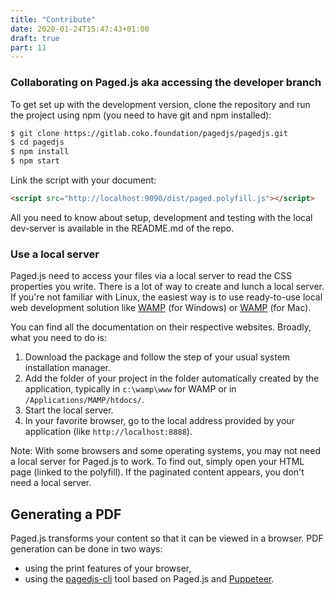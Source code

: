```yaml
---
title: "Contribute"
date: 2020-01-24T15:47:43+01:00
draft: true
part: 11
---
```


### Collaborating on Paged.js aka accessing the developer branch

To get set up with the development version, clone the repository and run the project using npm (you need to have git and npm installed):

```bash {linenos=table,linenostart=1}
$ git clone https://gitlab.coko.foundation/pagedjs/pagedjs.git
$ cd pagedjs
$ npm install
$ npm start
```

Link the script with your document:

```html
<script src="http://localhost:9090/dist/paged.polyfill.js"></script>
```

All you need to know about setup, development and testing with the local dev-server is available in the README.md of the repo.

### Use a local server

Paged.js need to access your files via a local server to read the CSS properties you write. There is a lot of way to create and lunch a local server. If you're not familiar with Linux, the easiest way is to use ready-to-use local web development solution like [WAMP](http://www.wampserver.com/) (for Windows) or [WAMP](https://www.mamp.info/en/) (for Mac).

You can find all the documentation on their respective websites. Broadly, what you need to do is:

1. Download the package and follow the step of your usual system installation manager.
2. Add the folder of your project in the folder automatically created by the application, typically in `c:\wamp\www` for WAMP or in `/Applications/MAMP/htdocs/`.
3. Start the local server.
4. In your favorite browser, go to the local address provided by your application (like `http://localhost:8888`).

Note: With some browsers and some operating systems, you may not need a local server for Paged.js to work. To find out, simply open your HTML page (linked to the polyfill). If the paginated content appears, you don't need a local server.

## Generating a PDF

Paged.js transforms your content so that it can be viewed in a browser. PDF generation can be done in two ways:

- using the print features of your browser,
- using the [pagedjs-cli](https://gitlab.coko.foundation/pagedjs/pagedjs-cli) tool based on Paged.js and [Puppeteer](https://github.com/GoogleChrome/puppeteer).
